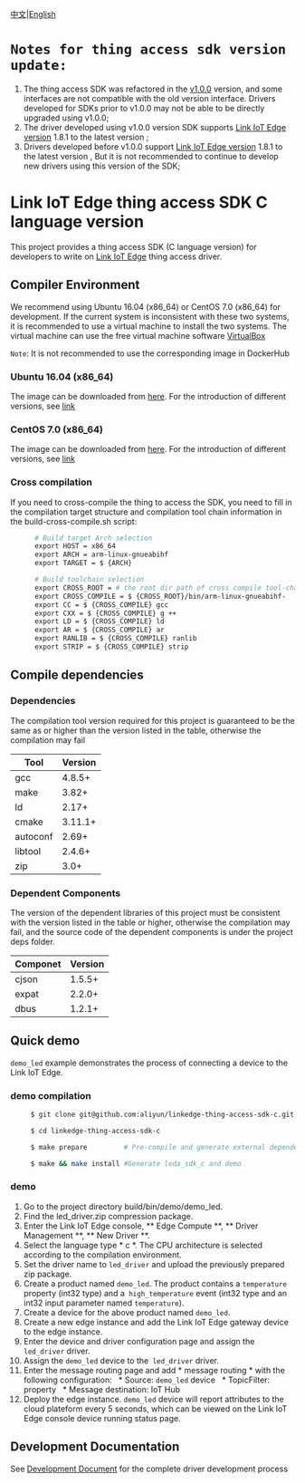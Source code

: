 [中文](README.md)|[English](README-en.md)

# `Notes for thing access sdk version update:`
1. The thing access SDK was refactored in the [v1.0.0](https://github.com/aliyun/linkedge-thing-access-sdk-c/releases) version, and some interfaces are not compatible with the old version interface. Drivers developed for SDKs prior to v1.0.0 may not be able to be directly upgraded using v1.0.0;
2. The driver developed using v1.0.0 version SDK supports [Link IoT Edge version](https://help.aliyun.com/document_detail/120995.html?spm=a2c4g.11186623.6.553.1ffe4224dxnjxT) 1.8.1 to the latest version ;
3. Drivers developed before v1.0.0 support [Link IoT Edge version](https://help.aliyun.com/document_detail/120995.html?spm=a2c4g.11186623.6.553.1ffe4224dxnjxT) 1.8.1 to the latest version , But it is not recommended to continue to develop new drivers using this version of the SDK;

# Link IoT Edge thing access SDK C language version

This project provides a thing access SDK (C language version) for developers to write on [Link IoT Edge](https://help.aliyun.com/product/69083.html?spm=a2c4g.11186623.6.540.7c1b705eoBIMFA) thing access driver.

## Compiler Environment

We recommend using Ubuntu 16.04 (x86_64) or CentOS 7.0 (x86_64) for development. If the current system is inconsistent with these two systems, it is recommended to use a virtual machine to install the two systems. The virtual machine can use the free virtual machine software [VirtualBox](https://www.virtualbox.org/)

`Note`: It is not recommended to use the corresponding image in DockerHub

### Ubuntu 16.04 (x86_64)
The image can be downloaded from [here](http://releases.ubuntu.com/xenial/ubuntu-16.04.6-desktop-amd64.iso). For the introduction of different versions, see [link](http://releases.ubuntu.com/xenial/)

### CentOS 7.0 (x86_64)

The image can be downloaded from [here](http://vault.centos.org/7.0.1406/isos/x86_64/CentOS-7.0-1406-x86_64-DVD.iso). For the introduction of different versions, see [link](http://wiki.centos.org/Download)

### Cross compilation

If you need to cross-compile the thing to access the SDK, you need to fill in the compilation target structure and compilation tool chain information in the build-cross-compile.sh script:

```sh
      # Build target Arch selection
      export HOST = x86_64
      export ARCH = arm-linux-gnueabihf
      export TARGET = $ {ARCH}

      # Build toolchain selection
      export CROSS_ROOT = # the root dir path of cross compile tool-chain
      export CROSS_COMPILE = $ {CROSS_ROOT}/bin/arm-linux-gnueabihf-
      export CC = $ {CROSS_COMPILE} gcc
      export CXX = $ {CROSS_COMPILE} g ++
      export LD = $ {CROSS_COMPILE} ld
      export AR = $ {CROSS_COMPILE} ar
      export RANLIB = $ {CROSS_COMPILE} ranlib
      export STRIP = $ {CROSS_COMPILE} strip
```

## Compile dependencies

### Dependencies

The compilation tool version required for this project is guaranteed to be the same as or higher than the version listed in the table, otherwise the compilation may fail

Tool           | Version |
---------------|---------|
gcc            | 4.8.5+  |
make           | 3.82+   |
ld             | 2.17+   |
cmake          | 3.11.1+ |
autoconf       | 2.69+   |
libtool        | 2.4.6+  |
zip            | 3.0+    |

### Dependent Components

The version of the dependent libraries of this project must be consistent with the version listed in the table or higher, otherwise the compilation may fail, and the source code of the dependent components is under the project deps folder.

Componet       | Version |
---------------|---------|
cjson          | 1.5.5+  |
expat          | 2.2.0+  |
dbus           | 1.2.1+  |

## Quick demo

`demo_led` example demonstrates the process of connecting a device to the Link IoT Edge.

### demo compilation

```sh
     $ git clone git@github.com:aliyun/linkedge-thing-access-sdk-c.git

     $ cd linkedge-thing-access-sdk-c

     $ make prepare         # Pre-compile and generate external dependencies

     $ make && make install #Generate leda_sdk_c and demo
```

### demo

1. Go to the project directory build/bin/demo/demo_led.
2. Find the led_driver.zip compression package.
3. Enter the Link IoT Edge console, ** Edge Compute **, ** Driver Management **, ** New Driver **.
4. Select the language type * c *. The CPU architecture is selected according to the compilation environment.
5. Set the driver name to `led_driver` and upload the previously prepared zip package.
6. Create a product named `demo_led`. The product contains a `temperature` property (int32 type) and a` high_temperature` event (int32 type and an int32 input parameter named `temperature`).
7. Create a device for the above product named `demo_led`.
8. Create a new edge instance and add the Link IoT Edge gateway device to the edge instance.
9. Enter the device and driver configuration page and  assign the `led_driver` driver.
10. Assign the `demo_led` device to the` led_driver` driver.
11. Enter the message routing page and add * message routing * with the following configuration:
  * Source: `demo_led` device
  * TopicFilter: property
  * Message destination: IoT Hub
12. Deploy the edge instance. `demo_led` device will report attributes to the cloud plateform every 5 seconds, which can be viewed on the Link IoT Edge console device running status page.

## Development Documentation

See [Development Document](https://help.aliyun.com/document_detail/104444.html?spm=a2c4g.11186623.6.562.7aaa8f08JPJf2d) for the complete driver development process

